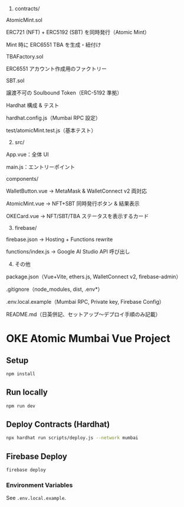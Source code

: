 1. contracts/

AtomicMint.sol

ERC721 (NFT) + ERC5192 (SBT) を同時発行（Atomic Mint）

Mint 時に ERC6551 TBA を生成・紐付け

TBAFactory.sol

ERC6551 アカウント作成用のファクトリー

SBT.sol

譲渡不可の Soulbound Token（ERC-5192 準拠）

Hardhat 構成 & テスト

hardhat.config.js（Mumbai RPC 設定）

test/atomicMint.test.js（基本テスト）

2. src/

App.vue：全体 UI

main.js：エントリーポイント

components/

WalletButton.vue → MetaMask & WalletConnect v2 両対応

AtomicMint.vue → NFT+SBT 同時発行ボタン & 結果表示

OKECard.vue → NFT/SBT/TBA ステータスを表示するカード

3. firebase/

firebase.json → Hosting + Functions rewrite

functions/index.js → Google AI Studio API 呼び出し

4. その他

package.json（Vue+Vite, ethers.js, WalletConnect v2, firebase-admin）

.gitignore（node_modules, dist, .env*）

.env.local.example（Mumbai RPC, Private key, Firebase Config）

README.md（日英併記、セットアップ〜デプロイ手順のみ記載）




# OKE Atomic Mumbai Vue Project

## Setup
```bash
npm install
```

## Run locally
```bash
npm run dev
```

## Deploy Contracts (Hardhat)
```bash
npx hardhat run scripts/deploy.js --network mumbai
```

## Firebase Deploy
```bash
firebase deploy
```

### Environment Variables
See `.env.local.example`.
